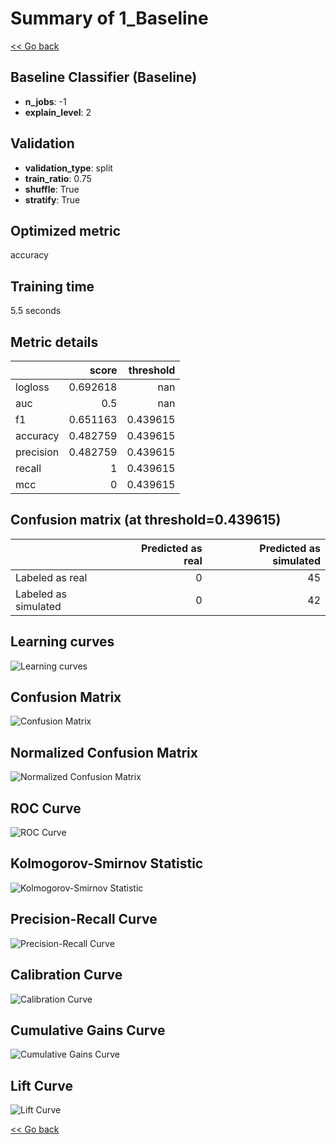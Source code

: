 # Summary of 1_Baseline

[<< Go back](../README.md)


## Baseline Classifier (Baseline)
- **n_jobs**: -1
- **explain_level**: 2

## Validation
 - **validation_type**: split
 - **train_ratio**: 0.75
 - **shuffle**: True
 - **stratify**: True

## Optimized metric
accuracy

## Training time

5.5 seconds

## Metric details
|           |    score |   threshold |
|:----------|---------:|------------:|
| logloss   | 0.692618 |  nan        |
| auc       | 0.5      |  nan        |
| f1        | 0.651163 |    0.439615 |
| accuracy  | 0.482759 |    0.439615 |
| precision | 0.482759 |    0.439615 |
| recall    | 1        |    0.439615 |
| mcc       | 0        |    0.439615 |


## Confusion matrix (at threshold=0.439615)
|                      |   Predicted as real |   Predicted as simulated |
|:---------------------|--------------------:|-------------------------:|
| Labeled as real      |                   0 |                       45 |
| Labeled as simulated |                   0 |                       42 |

## Learning curves
![Learning curves](learning_curves.png)
## Confusion Matrix

![Confusion Matrix](confusion_matrix.png)


## Normalized Confusion Matrix

![Normalized Confusion Matrix](confusion_matrix_normalized.png)


## ROC Curve

![ROC Curve](roc_curve.png)


## Kolmogorov-Smirnov Statistic

![Kolmogorov-Smirnov Statistic](ks_statistic.png)


## Precision-Recall Curve

![Precision-Recall Curve](precision_recall_curve.png)


## Calibration Curve

![Calibration Curve](calibration_curve_curve.png)


## Cumulative Gains Curve

![Cumulative Gains Curve](cumulative_gains_curve.png)


## Lift Curve

![Lift Curve](lift_curve.png)



[<< Go back](../README.md)
